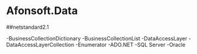 # Afonsoft.Data

##netstandard2.1

-BusinessCollectionDictionary 
-BusinessCollectionList 
-DataAccessLayer 
-DataAccessLayerCollection 
-Enumerator 
-ADO.NET 
-SQL Server
-Oracle
